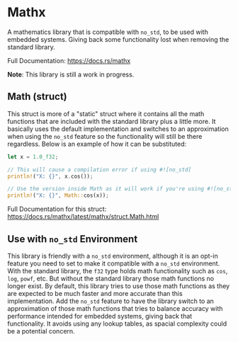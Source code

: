 
# Mathx

A mathematics library that is compatible with `no_std`, to be used with embedded systems. Giving back some functionality lost when removing the standard library.

Full Documentation: https://docs.rs/mathx

**Note**: This library is still a work in progress.

## Math (struct)

This struct is more of a "static" struct where it contains all the math functions that are included with the standard library plus a little more. It basically uses the default implementation and switches to an approximation when using the `no_std` feature so the functionality will still be there regardless. Below is an example of how it can be substituted:

```rs
let x = 1.0_f32;

// This will cause a compilation error if using #![no_std]
println!("X: {}", x.cos());

// Use the version inside Math as it will work if you're using #![no_std] or not
println!("X: {}", Math::cos(x));
```

Full Documentation for this struct: https://docs.rs/mathx/latest/mathx/struct.Math.html

## Use with `no_std` Environment

This library is friendly with a `no_std` environment, although it is an opt-in feature you need to set to make it compatible with a `no_std` environment. With the standard library, the `f32` type holds math functionality such as `cos`, `log`, `powf`, etc. But without the standard library those math functions no longer exist. By default, this library tries to use those math functions as they are expected to be much faster and more accurate than this implementation. Add the `no_std` feature to have the library switch to an approximation of those math functions that tries to balance accuracy with performance intended for embedded systems, giving back that functionality. It avoids using any lookup tables, as spacial complexity could be a potential concern.
